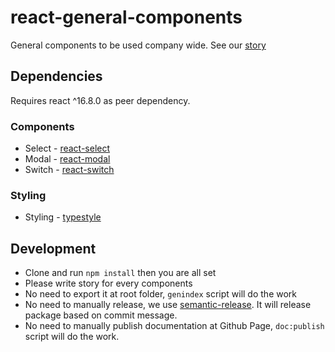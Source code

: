 # react-general-components
General components to be used company wide. See our [story](https://crazyfactory.github.io/react-general-components)

## Dependencies

Requires react ^16.8.0 as peer dependency.

### Components
- Select - [react-select](https://github.com/JedWatson/react-select)
- Modal - [react-modal](https://github.com/reactjs/react-modal)
- Switch - [react-switch](https://github.com/markusenglund/react-switch)

### Styling
- Styling - [typestyle](https://github.com/typestyle/typestyle)

## Development
- Clone and run `npm install` then you are all set
- Please write story for every components
- No need to export it at root folder, `genindex` script will do the work
- No need to manually release, we use [semantic-release](https://github.com/semantic-release/semantic-release/). It will
release package based on commit message.
- No need to manually publish documentation at Github Page, `doc:publish` script will do the work.
